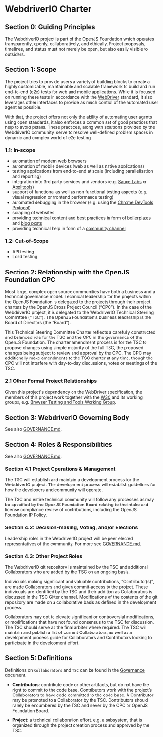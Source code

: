 # WebdriverIO Charter

## Section 0: Guiding Principles

The WebdriverIO project is part of the OpenJS Foundation which operates transparently, openly, collaboratively, and ethically. Project proposals, timelines, and status must not merely be open, but also easily visible to outsiders.

## Section 1: Scope

The project tries to provide users a variety of building blocks to create a highly customizable, maintainable and scalable framework to build and run end-to-end (e2e) tests for web and mobile applications. While it is focused on running these tests in accordance with the [WebDriver](https://w3c.github.io/webdriver/) standard, it also leverages other interfaces to provide as much control of the automated user agent as possible.

With that, the project offers not only the ability of automating user agents using open standards, it also enforces a common set of good practices that help to avoid pitfalls. These practices, along with solutions provided by the WebdriverIO community, serve to resolve well-defined problem spaces in dynamic and complex world of e2e testing.

### 1.1: In-scope

- automation of modern web browsers
- automation of mobile devices (web as well as native applications)
- testing applications from end-to-end at scale (including parallelisation and reporting)
- integration into 3rd party services and vendors (e.g. [Sauce Labs](https://saucelabs.com/) or [Applitools](https://applitools.com/))
- support of functional as well as non functional testing aspects (e.g. visual regression or frontend performance testing)
- automated debugging in the browser (e.g. using the [Chrome DevTools Protocol](https://chromedevtools.github.io/devtools-protocol/))
- scraping of websites
- providing technical content and best practices in form of [boilerplates](https://webdriver.io/) and [blog posts](https://webdriver.io/blog/)
- providing technical help in form of a [community channel](https://gitter.im/webdriverio/webdriverio)

### 1.2: Out-of-Scope

- API testing
- Load testing

## Section 2: Relationship with the OpenJS Foundation CPC

Most large, complex open source communities have both a business and a technical governance model. Technical leadership for the projects within the OpenJS Foundation is delegated to the projects through their project charters by the OpenJS Cross Project Council (“CPC”). In the case of the WebdriverIO project, it is delegated to the WebdriverIO Technical Steering Committee (“TSC”). The OpenJS Foundation’s business leadership is the Board of Directors (the “Board”).

This Technical Steering Committee Charter reflects a carefully constructed and balanced role for the TSC and the CPC in the governance of the OpenJS Foundation. The charter amendment process is for the TSC to propose changes using simple majority of the full TSC, the proposed changes being subject to review and approval by the CPC. The CPC may additionally make amendments to the TSC charter at any time, though the CPC will not interfere with day-to-day discussions, votes or meetings of the TSC.

### 2.1 Other Formal Project Relationships

Given this project's dependency on the WebDriver specification, the members of this project work together with the [W3C](https://www.w3.org/) and its working groups, e.g. [Browser Testing and Tools Working Group](https://www.w3.org/testing/browser/).

## Section 3: WebdriverIO Governing Body

See also [GOVERNANCE.md](/GOVERNANCE.md).

## Section 4: Roles & Responsibilities

See also [GOVERNANCE.md](/GOVERNANCE.md).

### Section 4.1 Project Operations & Management

The TSC will establish and maintain a development process for the WebdriverIO project. The development process will establish guidelines for how the developers and community will operate.

The TSC and entire technical community will follow any processes as may be specified by the OpenJS Foundation Board relating to the intake and license compliance review of contributions, including the OpenJS Foundation IP Policy.

### Section 4.2: Decision-making, Voting, and/or Elections

Leadership roles in the WebdriverIO project will be peer elected representatives of the community. For more see [GOVERNANCE.md](/GOVERNANCE.md).

### Section 4.3: Other Project Roles

The WebdriverIO git repository is maintained by the TSC and additional Collaborators who are added by the TSC on an ongoing basis.

Individuals making significant and valuable contributions, “Contributor(s)”, are made Collaborators and given commit-access to the project. These individuals are identified by the TSC and their addition as Collaborators is discussed in the TSC Gitter channel. Modifications of the contents of the git repository are made on a collaborative basis as defined in the development process.

Collaborators may opt to elevate significant or controversial modifications, or modifications that have not found consensus to the TSC for discussion. The TSC should serve as the final arbiter where required. The TSC will maintain and publish a list of current Collaborators, as well as a development process guide for Collaborators and Contributors looking to participate in the development effort.

## Section 5: Definitions

Definitions on `Collaborators` and `TSC` can be found in the [Governance](/GOVERNANCE.md) document.

* **Contributors**: contribute code or other artifacts, but do not have the right to commit to the code base. Contributors work with the project’s Collaborators to have code committed to the code base. A Contributor may be promoted to a Collaborator by the TSC. Contributors should rarely be encumbered by the TSC and never by the CPC or OpenJS Foundation Board.

* **Project**: a technical collaboration effort, e.g. a subsystem, that is organized through the project creation process and approved by the TSC.

